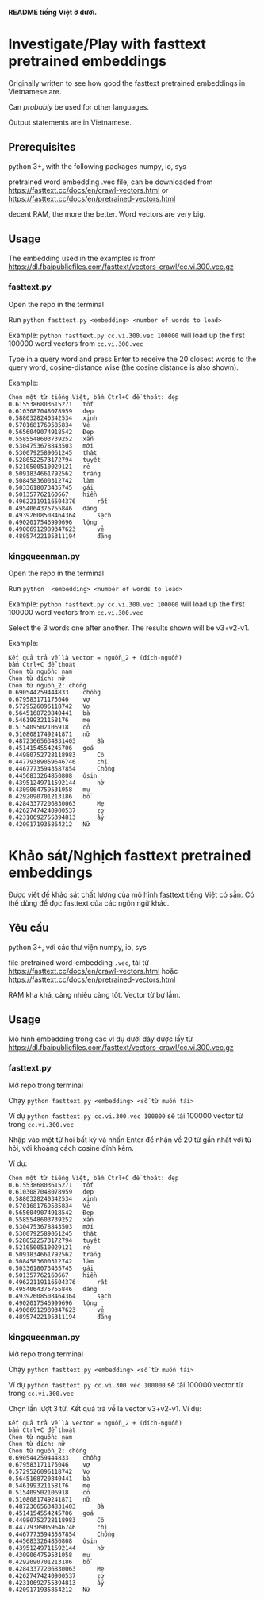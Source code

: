 **README tiếng Việt ở dưới.**

# Investigate/Play with fasttext pretrained embeddings
Originally written to see how good the fasttext pretrained embeddings in Vietnamese are.

Can *probably* be used for other languages.

Output statements are in Vietnamese.

## Prerequisites
python 3+, with the following packages numpy, io, sys

pretrained word embedding .vec file, can be downloaded from https://fasttext.cc/docs/en/crawl-vectors.html or https://fasttext.cc/docs/en/pretrained-vectors.html

decent RAM, the more the better. Word vectors are very big.

## Usage
The embedding used in the examples is from https://dl.fbaipublicfiles.com/fasttext/vectors-crawl/cc.vi.300.vec.gz

### fasttext.py
Open the repo in the terminal

Run `python fasttext.py <embedding> <number of words to load>`

Example: `python fasttext.py cc.vi.300.vec 100000` will load up the first 100000 word vectors from `cc.vi.300.vec`

Type in a query word and press Enter to receive the 20 closest words to the query word, cosine-distance wise (the cosine distance is also shown).

Example:
```
Chọn một từ tiếng Việt, bấm Ctrl+C để thoát: đẹp
0.6155386803615271 	 tốt
0.6103087048078959 	 đẹp
0.5880328240342534 	 xinh
0.5701681769585834 	 Vẻ
0.5656049074918542 	 Đẹp
0.5585548603739252 	 xắn
0.5304753678843503 	 mới
0.5300792589061245 	 thật
0.5280522573172794 	 tuyệt
0.5210500510029121 	 rẻ
0.5091834661792562 	 trắng
0.5084583600312742 	 làm
0.5033618073435745 	 gái
0.501357762160667 	 hiền
0.49622119116504376 	 rất
0.4954064375755846 	 dáng
0.49392608508464364 	 sạch
0.4902017546999696 	 lộng
0.49006912989347623 	 vẻ
0.48957422105311194 	 đãng
```

### kingqueenman.py
Open the repo in the terminal

Run `python  <embedding> <number of words to load>`

Example:
`python fasttext.py cc.vi.300.vec 100000` will load up the first 100000 word vectors from `cc.vi.300.vec`

Select the 3 words one after another. The results shown will be v3+v2-v1.

Example:
```
Kết quả trả về là vector = nguồn_2 + (đích-nguồn)
bấm Ctrl+C để thoát
Chọn từ nguồn: nam
Chọn từ đích: nữ
Chọn từ nguồn_2: chồng
0.690544259444833 	 chồng
0.679583171175046 	 vợ
0.5729526096118742 	 Vợ
0.5645168720840441 	 bà
0.546199321158176 	 mẹ
0.515409502106918 	 cô
0.5108081749241871 	 nữ
0.48723665634831403 	 Bà
0.4514154554245706 	 goá
0.44980752728118983 	 Cô
0.44779389059646746 	 chị
0.44677735943587854 	 Chồng
0.4456833264850808 	 ôsin
0.43951249711592144 	 hờ
0.4309064759531058 	 mụ
0.4292090701213186 	 bồ
0.42843377206830063 	 Mẹ
0.42627474240900537 	 zợ
0.42310692755394813 	 ấy
0.4209171935864212 	 Nữ
```

# Khảo sát/Nghịch fasttext pretrained embeddings
Được viết để khảo sát chất lượng của mô hình fasttext tiếng Việt có sẵn. Có thể dùng để đọc fasttext của các ngôn ngữ khác.
## Yêu cầu
python 3+, với các thư viện numpy, io, sys

file pretrained word-embedding ```.vec```, tải từ https://fasttext.cc/docs/en/crawl-vectors.html hoặc https://fasttext.cc/docs/en/pretrained-vectors.html

RAM kha khá, càng nhiều càng tốt. Vector từ bự lắm.

## Usage
Mô hình embedding trong các ví dụ dưới đây được lấy từ https://dl.fbaipublicfiles.com/fasttext/vectors-crawl/cc.vi.300.vec.gz

### fasttext.py
Mở repo trong terminal

Chạy `python fasttext.py <embedding> <số từ muốn tải>`

Ví dụ `python fasttext.py cc.vi.300.vec 100000` sẽ tải 100000 vector từ trong `cc.vi.300.vec`

Nhập vào một từ hỏi bất kỳ và nhấn Enter để nhận về 20 từ gần nhất với từ hỏi, với khoảng cách cosine đính kèm.

Ví dụ:
```
Chọn một từ tiếng Việt, bấm Ctrl+C để thoát: đẹp
0.6155386803615271 	 tốt
0.6103087048078959 	 đẹp
0.5880328240342534 	 xinh
0.5701681769585834 	 Vẻ
0.5656049074918542 	 Đẹp
0.5585548603739252 	 xắn
0.5304753678843503 	 mới
0.5300792589061245 	 thật
0.5280522573172794 	 tuyệt
0.5210500510029121 	 rẻ
0.5091834661792562 	 trắng
0.5084583600312742 	 làm
0.5033618073435745 	 gái
0.501357762160667 	 hiền
0.49622119116504376 	 rất
0.4954064375755846 	 dáng
0.49392608508464364 	 sạch
0.4902017546999696 	 lộng
0.49006912989347623 	 vẻ
0.48957422105311194 	 đãng
```

### kingqueenman.py
Mở repo trong terminal

Chạy `python fasttext.py <embedding> <số từ muốn tải>`

Ví dụ `python fasttext.py cc.vi.300.vec 100000` sẽ tải 100000 vector từ trong `cc.vi.300.vec`

Chọn lần lượt 3 từ. Kết quả trả về là vector v3+v2-v1.
Ví dụ:
```
Kết quả trả về là vector = nguồn_2 + (đích-nguồn)
bấm Ctrl+C để thoát
Chọn từ nguồn: nam
Chọn từ đích: nữ
Chọn từ nguồn_2: chồng
0.690544259444833 	 chồng
0.679583171175046 	 vợ
0.5729526096118742 	 Vợ
0.5645168720840441 	 bà
0.546199321158176 	 mẹ
0.515409502106918 	 cô
0.5108081749241871 	 nữ
0.48723665634831403 	 Bà
0.4514154554245706 	 goá
0.44980752728118983 	 Cô
0.44779389059646746 	 chị
0.44677735943587854 	 Chồng
0.4456833264850808 	 ôsin
0.43951249711592144 	 hờ
0.4309064759531058 	 mụ
0.4292090701213186 	 bồ
0.42843377206830063 	 Mẹ
0.42627474240900537 	 zợ
0.42310692755394813 	 ấy
0.4209171935864212 	 Nữ
```
